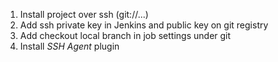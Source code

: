 1. Install project over ssh (git://...)
2. Add ssh private key in Jenkins and public key on git registry
3. Add checkout local branch in job settings under git
4. Install *SSH Agent* plugin


